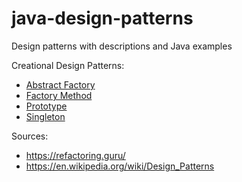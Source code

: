 # java-design-patterns
Design patterns with descriptions and Java examples

Creational Design Patterns:
* [Abstract Factory](abstract-factory/)
* [Factory Method](factory-method/)
* [Prototype](prototype/)
* [Singleton](singleton/)

Sources:
* https://refactoring.guru/
* https://en.wikipedia.org/wiki/Design_Patterns
